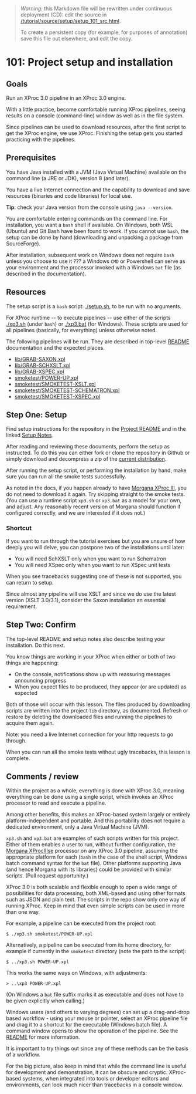 > *Warning:* this Markdown file will be rewritten under continuous deployment (CD): edit the source in [/tutorial/source/setup/setup_101_src.html](../../../tutorial/source/setup/setup_101_src.html).
> 
> To create a persistent copy (for example, for purposes of annotation) save this file out elsewhere, and edit the copy.

# 101: Project setup and installation

## Goals

Run an XProc 3.0 pipeline in an XProc 3.0 engine.

With a little practice, become comfortable running XProc pipelines, seeing results on a console (command-line) window as well as in the file system.

Since pipelines can be used to download resources, after the first script to get the XProc engine, we use XProc. Finishing the setup gets you started practicing with the pipelines.

## Prerequisites

You have Java installed with a JVM (Java Virtual Machine) available on the command line (a JRE or JDK), version 8 (and later).

You have a live Internet connection and the capability to download and save resources (binaries and code libraries) for local use.

**Tip:** check your Java version from the console using `java --version`.

You are comfortable entering commands on the command line. For installation, you want a `bash` shell if available. On Windows, both WSL (Ubuntu) and Git Bash have been found to work. If you cannot use `bash`, the setup can be done by hand (downloading and unpacking a package from SourceForge).

After installation, subsequent work on Windows does not require `bash` unless you choose to use it ??? a Windows `CMD` or Powershell can serve as your environment and the processor invoked with a Windows `bat` file (as described in the documentation).

## Resources

The setup script is a `bash` script: [./setup.sh](../../../setup.sh), to be run with no arguments.

For XProc runtime -- to execute pipelines -- use either of the scripts [./xp3.sh](../../../xp3.sh) (under `bash`) or [./xp3.bat](../../../xp3.bat) (for Windows). These scripts are used for all pipelines (basically, for everything) unless otherwise noted.

The following pipelines will be run. They are described in top-level [README](../../../README.md) documentation and the expected places.

* [lib/GRAB-SAXON.xpl](../../../lib/GRAB-SAXON.xpl)
* [lib/GRAB-SCHXSLT.xpl](../../../lib/GRAB-SCHXSLT.xpl)
* [lib/GRAB-XSPEC.xpl](../../../lib/GRAB-XSPEC.xpl)
* [smoketest/POWER-UP.xpl](../../../smoketest/POWER-UP.xpl)
* [smoketest/SMOKETEST-XSLT.xpl](../../../smoketest/SMOKETEST-XSLT.xpl)
* [smoketest/SMOKETEST-SCHEMATRON.xpl](../../../smoketest/SMOKETEST-SCHEMATRON.xpl)
* [smoketest/SMOKETEST-XSPEC.xpl](../../../smoketest/SMOKETEST-XSPEC.xpl)


## Step One: Setup

Find setup instructions for the repository in the [Project README](../../README.md) and in the linked [Setup Notes](../../../setup-notes.md).

After reading and reviewing these documents, perform the setup as instructed. To do this you can either fork or clone the repository in Github or simply download and decompress a zip of the [current
            distribution](https://github.com/usnistgov/oscal-xproc3/archive/refs/heads/main.zip).

After running the setup script, or performing the installation by hand, make sure you can run all the smoke tests successfully.

As noted in the docs, if you happen already to have [Morgana XProc III](https://www.xml-project.com/morganaxproc-iiise.html), you do not need to download it again. Try skipping straight to the smoke tests. (You can use a runtime script `xp3.sh` or `xp3.bat` as a model for your own, and adjust. Any reasonably recent version of Morgana should function if configured correctly, and we are interested if it does not.) 

### Shortcut

If you want to run through the tutorial exercises but you are unsure of how deeply you will delve, you can postpone two of the installations until later:

* You will need SchXSLT only when you want to run Schematron
* You will need XSpec only when you want to run XSpec unit tests


When you see tracebacks suggesting one of these is not supported, you can return to setup.

Since almost any pipeline will use XSLT and since we do use the latest version (XSLT 3.0/3.1), consider the Saxon installation an essential requirement.

## Step Two: Confirm

The top-level README and setup notes also describe testing your installation. Do this next.

You know things are working in your XProc when either or both of two things are happening:

* On the console, notifications show up with reassuring messages announcing progress
* When you expect files to be produced, they appear (or are updated) as expected


Both of those will occur with this lesson. The files produced by downloading scripts are written into the project `lib` directory, as documented. Refresh or restore by deleting the downloaded files and running the pipelines to acquire them again.

Note: you need a live Internet connection for your http requests to go through.

When you can run all the smoke tests without ugly tracebacks, this lesson is complete.

## Comments / review

Within the project as a whole, everything is done with XProc 3.0, meaning everything can be done using a single script, which invokes an XProc processor to read and execute a pipeline.

Among other benefits, this makes an XProc-based system largely or entirely platform-independent and portable. And this portability does not require a dedicated environment, only a Java Virtual Machine (JVM).

`xp3.sh` and `xp3.bat` are examples of such scripts written for this project. Either of them enables a user to run, without further configuration, the [Morgana XProcIIIse](https://www.xml-project.com/morganaxproc-iiise.html) processor on any XProc 3.0 pipeline, assuming the appropriate platform for each (`bash` in the case of the shell script, Windows batch command syntax for the `bat` file). Other platforms supporting Java (and hence Morgana with its libraries) could be provided with similar scripts. (Pull request opportunity.)

XProc 3.0 is both scalable and flexible enough to open a wide range of possibilities for data processing, both XML-based and using other formats such as JSON and plain text. The scripts in the repo show only one way of running XProc. Keep in mind that even simple scripts can be used in more than one way. 

For example, a pipeline can be executed from the project root:

```
$ ./xp3.sh smoketest/POWER-UP.xpl
```

Alternatively, a pipeline can be executed from its home directory, for example if currently in the `smoketest` directory (note the path to the script): 

```
$ ../xp3.sh POWER-UP.xpl
```

This works the same ways on Windows, with adjustments: 

```
> ..\xp3 POWER-UP.xpl 
```

(On Windows a `bat` file suffix marks it as executable and does not have to be given explicitly when calling.)

Windows users (and others to varying degrees) can set up a drag-and-drop based workflow - using your mouse or pointer, select an XProc pipeline file and drag it to a shortcut for the executable (Windows batch file). A command window opens to show the operation of the pipeline. See the [README](../../README.md) for more information.

It is important to try things out since any of these methods can be the basis of a workflow. 

For the big picture, also keep in mind that while the command line is useful for development and demonstration, it can be obscure and cryptic. XProc-based systems, when integrated into tools or developer editors and environments, can look much nicer than tracebacks in a console window.
